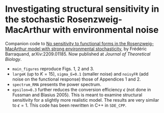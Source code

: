 # Investigating structural sensitivity in the stochastic Rosenzweig-MacArthur with environmental noise

Companion code to [No sensitivity to functional forms in the Rosenzweig-MacArthur model with strong environmental stochasticity](https://arxiv.org/abs/2209.01185), by Frédéric Barraquand,  	arXiv:2209.01185. Now published at *Journal of Theoretical Biology*. 

* ``main_figures`` reproduce Figs. 1, 2 and 3. 
* ``largeK`` (up to $K=15$), ``sigma_E=0.1`` (smaller noise) and ``noisyFR`` (add noise on the functional response) those of Appendices 1 and 2. 
* ``spectrum_RMA`` presents the power spectrum. 
* ``epsilon=0.3`` further reduces the conversion efficiency $\epsilon$ (not done in Fussman and Blasius 2005). This is meant to examine structural sensitivity for a slightly more realistic model. The results are very similar to $\epsilon = 1$. This code has been rewritten in C++ in ``SDE_CPP``. 



